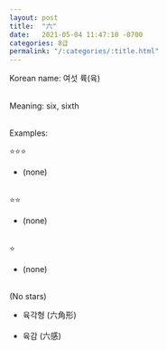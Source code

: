 ```yaml
---
layout: post
title:  "六"
date:   2021-05-04 11:47:10 -0700
categories: 8급
permalink: "/:categories/:title.html"
---
```


Korean name: 여섯 륙(육) <br><br>

Meaning: six, sixth <br><br>

Examples:

⭐⭐⭐
* (none) <br><br>

⭐⭐
* (none) <br><br>

⭐
* (none) <br><br>

(No stars)
* 육각형 (六角形) <br><br>
* 육감 (六感) <br><br>
